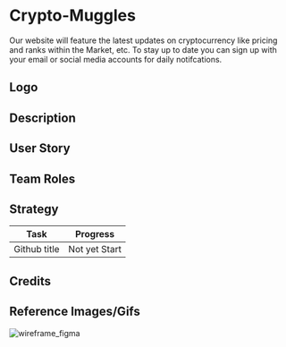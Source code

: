 # Crypto-Muggles
Our website will feature the latest updates on cryptocurrency like pricing and ranks within the Market, etc. To stay up to date you can sign up with your email or social media accounts for daily notifcations. 


## Logo

## Description 

## User Story

## Team Roles 

## Strategy 
| Task       | Progress      | 
| ------------- |:-------------:| 
| Github title | Not yet  Start| 


## Credits

## Reference Images/Gifs
![wireframe_figma](./assets/images/WeatherDashboard.gif)
